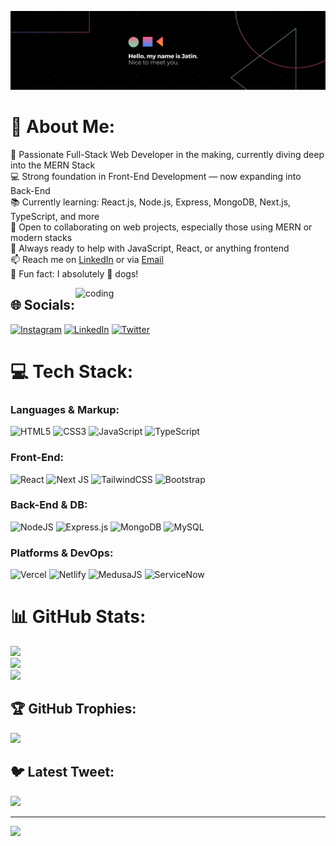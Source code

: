 ![logo](https://github.com/Jatin-Kumar-Thakur/Jatin-Kumar-Thakur/blob/main/Github%20Banner.png)

# 💫 About Me:
🚀 Passionate Full-Stack Web Developer in the making, currently diving deep into the MERN Stack  
💻 Strong foundation in Front-End Development — now expanding into Back-End  
📚 Currently learning: React.js, Node.js, Express, MongoDB, Next.js, TypeScript, and more  
🤝 Open to collaborating on web projects, especially those using MERN or modern stacks  
🧠 Always ready to help with JavaScript, React, or anything frontend  
📫 Reach me on [LinkedIn](https://www.linkedin.com/in/jatinkumar63/) or via [Email](mailto:63.jatin@gmail.com)  
🐾 Fun fact: I absolutely 💖 dogs!  

<img align="right" width="400" alt="coding" src="https://media4.giphy.com/media/qgQUggAC3Pfv687qPC/giphy.gif?cid=ecf05e47elvzv2uftbfhu5v1zsyouvsc74kskilxu5jocdl6&ep=v1_gifs_search&rid=giphy.gif&ct=g">

## 🌐 Socials:
[![Instagram](https://img.shields.io/badge/Instagram-%23E4405F.svg?logo=Instagram&logoColor=white)](https://www.instagram.com/jatinthakur807/) 
[![LinkedIn](https://img.shields.io/badge/LinkedIn-%230077B5.svg?logo=linkedin&logoColor=white)](https://www.linkedin.com/in/jatinkumar63/) 
[![Twitter](https://img.shields.io/badge/Twitter-%231DA1F2.svg?logo=Twitter&logoColor=white)](https://twitter.com/JatinTh84357223)

# 💻 Tech Stack:
### Languages & Markup:
![HTML5](https://img.shields.io/badge/html5-%23E34F26.svg?style=for-the-badge&logo=html5&logoColor=white) 
![CSS3](https://img.shields.io/badge/css3-%231572B6.svg?style=for-the-badge&logo=css3&logoColor=white) 
![JavaScript](https://img.shields.io/badge/javascript-%23323330.svg?style=for-the-badge&logo=javascript&logoColor=%23F7DF1E) 
![TypeScript](https://img.shields.io/badge/typescript-%23007ACC.svg?style=for-the-badge&logo=typescript&logoColor=white) 

### Front-End:
![React](https://img.shields.io/badge/react-%2320232a.svg?style=for-the-badge&logo=react&logoColor=%2361DAFB) 
![Next JS](https://img.shields.io/badge/Next-black?style=for-the-badge&logo=next.js&logoColor=white) 
![TailwindCSS](https://img.shields.io/badge/tailwindcss-%2338B2AC.svg?style=for-the-badge&logo=tailwind-css&logoColor=white) 
![Bootstrap](https://img.shields.io/badge/bootstrap-%23563D7C.svg?style=for-the-badge&logo=bootstrap&logoColor=white) 

### Back-End & DB:
![NodeJS](https://img.shields.io/badge/node.js-%23339933.svg?style=for-the-badge&logo=nodedotjs&logoColor=white) 
![Express.js](https://img.shields.io/badge/express.js-%23404d59.svg?style=for-the-badge&logo=express&logoColor=white) 
![MongoDB](https://img.shields.io/badge/mongodb-%234ea94b.svg?style=for-the-badge&logo=mongodb&logoColor=white) 
![MySQL](https://img.shields.io/badge/mysql-%2300f.svg?style=for-the-badge&logo=mysql&logoColor=white) 

### Platforms & DevOps:
![Vercel](https://img.shields.io/badge/vercel-%23000000.svg?style=for-the-badge&logo=vercel&logoColor=white) 
![Netlify](https://img.shields.io/badge/netlify-%23000000.svg?style=for-the-badge&logo=netlify&logoColor=#00C7B7) 
![MedusaJS](https://img.shields.io/badge/MedusaJS-%2311182f.svg?style=for-the-badge&logo=data:image/svg+xml;base64,PHN2ZyB3...) 
![ServiceNow](https://img.shields.io/badge/ServiceNow-072F4E?style=for-the-badge&logo=servicenow&logoColor=white) 

# 📊 GitHub Stats:
![](https://github-readme-stats.vercel.app/api?username=Jatin-Kumar-Thakur&theme=dark&hide_border=false&include_all_commits=false&count_private=false)<br/>
![](https://github-readme-streak-stats.herokuapp.com/?user=Jatin-Kumar-Thakur&theme=dark&hide_border=false)<br/>
![](https://github-readme-stats.vercel.app/api/top-langs/?username=Jatin-Kumar-Thakur&theme=dark&hide_border=false&include_all_commits=false&count_private=false&layout=compact)

## 🏆 GitHub Trophies:
![](https://github-profile-trophy.vercel.app/?username=Jatin-Kumar-Thakur&theme=radical&no-frame=false&no-bg=false&margin-w=4)

## 🐦 Latest Tweet:
[![](https://gtce.itsvg.in/api?username=JatinTh84357223)](https://twitter.com/JatinTh84357223)

---
[![](https://visitcount.itsvg.in/api?id=Jatin-Kumar-Thakur&icon=0&color=0)](https://visitcount.itsvg.in)

<!-- Proudly created with GPRM ( https://gprm.itsvg.in ) -->
